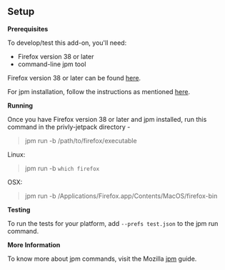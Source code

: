 ## Setup ##

**Prerequisites**

To develop/test this add-on, you'll need:

* Firefox version 38 or later
* command-line jpm tool

Firefox version 38 or later can be found [here](https://nightly.mozilla.org/).

For jpm installation, follow the instructions as mentioned [here](https://developer.mozilla.org/en-US/Add-ons/SDK/Tools/jpm#Installation).

**Running**

Once you have Firefox version 38 or later and jpm installed, run this command in the privly-jetpack directory -

> jpm run -b /path/to/firefox/executable

Linux:

> jpm run -b `which firefox`

OSX:

> jpm run -b /Applications/Firefox.app/Contents/MacOS/firefox-bin

**Testing**

To run the tests for your platform, add `--prefs test.json` to the jpm run command.

**More Information**

To know more about jpm commands, visit the Mozilla [jpm](https://developer.mozilla.org/en-US/Add-ons/SDK/Tools/jpm#Command_reference) guide.
